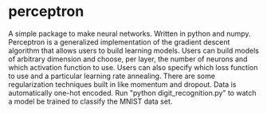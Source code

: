 # perceptron
A simple package to make neural networks. Written in python and numpy. Perceptron is a generalized implementation of the gradient descent algorithm that allows users to build learning models. Users can build models of arbitrary dimension and choose, per layer, the number of neurons and which activation function to use. Users can also specify which loss function to use and a particular learning rate annealing. There are some regularization techniques built in like momentum and dropout. Data is automatically one-hot encoded. Run "python digit_recognition.py" to watch a model be trained to classify the MNIST data set.
